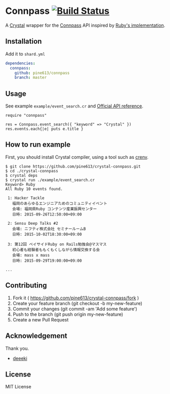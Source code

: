 # Connpass [![Build Status](https://travis-ci.org/pine613/crystal-connpass.svg?branch=master)](https://travis-ci.org/pine613/crystal-connpass)

A [Crystal](http://crystal-lang.org/) wrapper for the [Connpass](http://connpass.com/) API inspired by [Ruby's implementation](https://github.com/deeeki/connpass).

## Installation

Add it to `shard.yml`

```yaml
dependencies:
  connpass:
    github: pine613/connpass
    branch: master
```

## Usage

See example `example/event_search.cr` and [Official API reference](http://connpass.com/about/api/).

```crystal
require "connpass"

res = Connpass.event_search({ "keyword" => "Crystal" })
res.events.each{|e| puts e.title }
```

## How to run example
First, you should install Crystal compiler, using a tool such as [crenv](https://github.com/pine613/crenv).

```
$ git clone https://github.com/pine613/crystal-connpass.git
$ cd ./crystal-connpass
$ crystal deps
$ crystal run ./example/event_search.cr
Keyword> Ruby
All Ruby 10 events found.

 1: Hacker Tackle
   福岡のあらゆるエンジニアためのコミュニティイベント
   会場: 福岡県Ruby コンテンツ産業振興センター
   日時: 2015-09-26T12:50:00+09:00

 2: Sensu Deep Talks #2
   会場: ニフティ株式会社 セミナールームB
   日時: 2015-10-02T18:30:00+09:00

 3: 第12回 ベイサイドRuby on Rails勉強会@マスマス
   初心者も経験者ももくもくしながら情報交換する会
   会場: mass x mass
   日時: 2015-09-29T19:00:00+09:00

...
```

## Contributing

1. Fork it ( https://github.com/pine613/crystal-connpass/fork )
2. Create your feature branch (git checkout -b my-new-feature)
3. Commit your changes (git commit -am 'Add some feature')
4. Push to the branch (git push origin my-new-feature)
5. Create a new Pull Request

## Acknowledgement

Thank you.

- [deeeki](https://github.com/deeeki/connpass)

## License
MIT License

